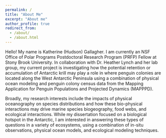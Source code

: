 ```yaml
---
permalink: /
title: "About Me"
excerpt: "About me"
author_profile: true
redirect_from: 
  - /about/
  - /about.html
---
```


Hello! My name is Katherine (Hudson) Gallagher. I am currently an NSF Office of Polar Programs Postdoctoral Research Program (PRFP) Fellow at Stony Brook University. In collaboration with Dr. Heather Lynch and her lab group, my current project is investigating how the potential retention or accumulation of Antarctic krill may play a role in where penguin colonies are located along the West Antarctic Peninsula using a combination of physical ocean modeling and penguin colony census data from the Mapping Application for Penguin Populations and Projected Dynamics (MAPPPD). 

Broadly, my research interests include the impacts of physical oceanography on species distributions and how these bio-physical interactions may drive marine species biogeography, food webs, and ecological interactions. While my dissertation focused on a biological hotspot in the Antarctic, I am interested in answering these types of questions in a variety of ecosystems, using a combination of in-situ observations, physical ocean models, and ecological modeling techniques. 
